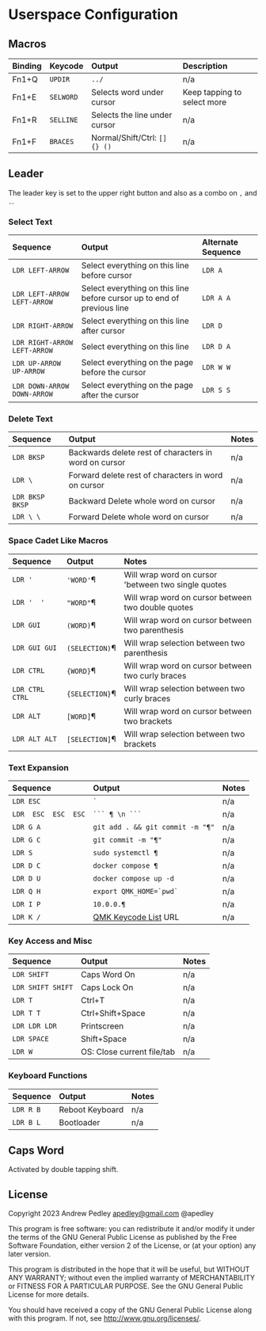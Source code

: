 # Userspace Configuration

## Macros

| Binding | Keycode | Output | Description
| :--- | :--- | :--- | :--- |
| Fn1+Q | `UPDIR` | `../` | n/a |
| Fn1+E | `SELWORD` | Selects word under cursor | Keep tapping to select more |
| Fn1+R | `SELLINE` | Selects the line under cursor | n/a |
| Fn1+F | `BRACES` | Normal/Shift/Ctrl: `[] {} ()` | n/a |

## Leader

The leader key is set to the upper right button and also as a combo on `,` and `.`.

### Select Text

| Sequence | Output | Alternate Sequence
| :--- | :--- | :--- |
| `LDR LEFT-ARROW` | Select everything on this line before cursor | `LDR A` |
| `LDR LEFT-ARROW LEFT-ARROW` | Select everything on this line before cursor up to end of previous line | `LDR A A` |
| `LDR RIGHT-ARROW` | Select everything on this line after cursor | `LDR D` |
| `LDR RIGHT-ARROW LEFT-ARROW` | Select everything on this line | `LDR D A` |
| `LDR UP-ARROW  UP-ARROW` | Select everything on the page before the cursor | `LDR W W` |
| `LDR DOWN-ARROW  DOWN-ARROW` | Select everything on the page after the cursor | `LDR S S` |

### Delete Text

| Sequence | Output | Notes
| :--- | :--- | :--- |
| `LDR BKSP` | Backwards delete rest of characters in word on cursor | n/a |
| `LDR \` | Forward delete rest of characters in word on cursor | n/a |
| `LDR BKSP BKSP` | Backward Delete whole word on cursor | n/a |
| `LDR \ \` | Forward Delete whole word on cursor | n/a |

### Space Cadet Like Macros

| Sequence | Output | Notes
| :--- | :--- | :--- |
| `LDR '` | `'WORD'`¶ | Will wrap word on cursor 'between two single quotes |
| `LDR '  '` | `"WORD"`¶ | Will wrap word on cursor between two double quotes |
| `LDR GUI` | `(WORD)`¶ | Will wrap word on cursor between two parenthesis  |
| `LDR GUI GUI` | `(SELECTION)`¶ | Will wrap selection between two parenthesis  |
| `LDR CTRL` | `{WORD}`¶ | Will wrap word on cursor between two curly braces  |
| `LDR CTRL CTRL` | `{SELECTION}`¶ | Will wrap selection between two curly braces  |
| `LDR ALT` | `[WORD]`¶ | Will wrap word on cursor between two brackets  |
| `LDR ALT ALT` | `[SELECTION]`¶ | Will wrap selection between two brackets  |

### Text Expansion

| Sequence | Output | Notes
| :--- | :--- | :--- |
| `LDR ESC` | `` ` `` | n/a |
| `LDR  ESC  ESC  ESC` | ```` ``` ¶ \n ``` ```` | n/a |
| `LDR G A` | `git add . && git commit -m "¶"` | n/a |
| `LDR G C` | `git commit -m "¶"` | n/a |
| `LDR S` | `sudo systemctl ¶` | n/a |
| `LDR D C` | `docker compose ¶` | n/a |
| `LDR D U` | `docker compose up -d` | n/a |
| `LDR Q H` | ``export QMK_HOME=`pwd` `` | n/a |
| `LDR I P` | `10.0.0.¶` | n/a |
| `LDR K /` | [QMK Keycode List](https://docs.qmk.fm/#/keycodes) URL | n/a |

### Key Access and Misc

| Sequence | Output | Notes
| :--- | :--- | :--- |
| `LDR SHIFT` | Caps Word On | n/a |
| `LDR SHIFT SHIFT` | Caps Lock On | n/a |
| `LDR T` | Ctrl+T | n/a |
| `LDR T T` | Ctrl+Shift+Space | n/a |
| `LDR LDR LDR` | Printscreen | n/a |
| `LDR SPACE` | Shift+Space | n/a |
| `LDR W` | OS: Close current file/tab | n/a |


### Keyboard Functions

| Sequence | Output | Notes
| :--- | :--- | :--- |
| `LDR R B` | Reboot Keyboard | n/a |
| `LDR B L` | Bootloader | n/a |

## Caps Word

Activated by double tapping shift.

## License

Copyright 2023 Andrew Pedley <apedley@gmail.com> @apedley

This program is free software: you can redistribute it and/or modify
it under the terms of the GNU General Public License as published by
the Free Software Foundation, either version 2 of the License, or
(at your option) any later version.

This program is distributed in the hope that it will be useful,
but WITHOUT ANY WARRANTY; without even the implied warranty of
MERCHANTABILITY or FITNESS FOR A PARTICULAR PURPOSE.  See the
GNU General Public License for more details.

You should have received a copy of the GNU General Public License
along with this program.  If not, see <http://www.gnu.org/licenses/>.
